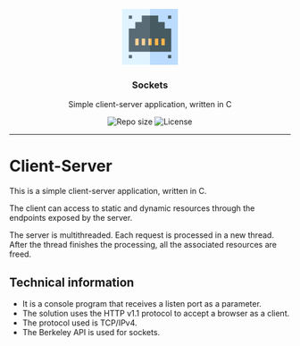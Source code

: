 <p align="center">
  <img src="media/sockets-logo.png" width="100" alt="Repository logo" />
</p>
<h3 align="center">Sockets</h3>
<p align="center">Simple client-server application, written in C<p>
<p align="center">
    <img src="https://img.shields.io/github/repo-size/lhbelfanti/sockets?label=Repo%20size" alt="Repo size" />
    <img src="https://img.shields.io/github/license/lhbelfanti/sockets?label=License" alt="License" />
</p>

---
# Client-Server

This is a simple client-server application, written in C.

The client can access to static and dynamic resources through the endpoints exposed by the server.

The server is multithreaded. Each request is processed in a new thread. After the thread finishes the processing, all the associated resources are freed.

## Technical information

- It is a console program that receives a listen port as a parameter.
- The solution uses the HTTP v1.1 protocol to accept a browser as a client.
- The protocol used is TCP/IPv4.
- The Berkeley API is used for sockets.

